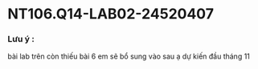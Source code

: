# NT106.Q14-LAB02-24520407
### Lưu ý : 
bài lab trên còn thiếu bài 6 em sẽ bổ sung vào sau ạ dự kiến đầu tháng 11
